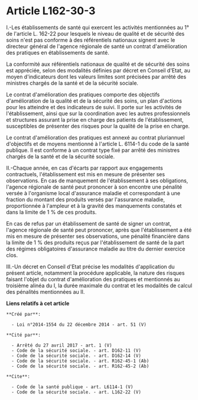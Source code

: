 # Article L162-30-3

I.-Les établissements de santé qui exercent les activités mentionnées au 1° de l'article L. 162-22 pour lesquels le niveau de
qualité et de sécurité des soins n'est pas conforme à des référentiels nationaux signent avec le directeur général de
l'agence régionale de santé un contrat d'amélioration des pratiques en établissements de santé. 

La conformité aux référentiels nationaux de qualité et de sécurité des soins est appréciée, selon des modalités définies par
décret en Conseil d'Etat, au moyen d'indicateurs dont les valeurs limites sont précisées par arrêté des ministres chargés de
la santé et de la sécurité sociale. 

Le contrat d'amélioration des pratiques comporte des objectifs d'amélioration de la qualité et de la sécurité des soins, un
plan d'actions pour les atteindre et des indicateurs de suivi. Il porte sur les activités de l'établissement, ainsi que sur
la coordination avec les autres professionnels et structures assurant la prise en charge des patients de l'établissement,
susceptibles de présenter des risques pour la qualité de la prise en charge. 

Le contrat d'amélioration des pratiques est annexé au contrat pluriannuel d'objectifs et de moyens mentionné à l'article L.
6114-1 du code de la santé publique. Il est conforme à un contrat type fixé par arrêté des ministres chargés de la santé et
de la sécurité sociale. 

II.-Chaque année, en cas d'écarts par rapport aux engagements contractuels, l'établissement est mis en mesure de présenter
ses observations. En cas de manquement de l'établissement à ses obligations, l'agence régionale de santé peut prononcer à son
encontre une pénalité versée à l'organisme local d'assurance maladie et correspondant à une fraction du montant des produits
versés par l'assurance maladie, proportionnée à l'ampleur et à la gravité des manquements constatés et dans la limite de 1 %
de ces produits. 

En cas de refus par un établissement de santé de signer un contrat, l'agence régionale de santé peut prononcer, après que
l'établissement a été mis en mesure de présenter ses observations, une pénalité financière dans la limite de 1 % des produits
reçus par l'établissement de santé de la part des régimes obligatoires d'assurance maladie au titre du dernier exercice
clos. 

III.-Un décret en Conseil d'Etat précise les modalités d'application du présent article, notamment la procédure applicable,
la nature des risques faisant l'objet du contrat d'amélioration des pratiques et mentionnés au troisième alinéa du I, la
durée maximale du contrat et les modalités de calcul des pénalités mentionnées au II.

**Liens relatifs à cet article**

	**Créé par**:

	  - Loi n°2014-1554 du 22 décembre 2014 - art. 51 (V)

	**Cité par**:

	  - Arrêté du 27 avril 2017 - art. 1 (V)
	  - Code de la sécurité sociale. - art. D162-11 (V)
	  - Code de la sécurité sociale. - art. D162-14 (V)
	  - Code de la sécurité sociale. - art. R162-45-1 (Ab)
	  - Code de la sécurité sociale. - art. R162-45-2 (Ab)

	**Cite**:

	  - Code de la santé publique - art. L6114-1 (V)
	  - Code de la sécurité sociale. - art. L162-22 (V)
